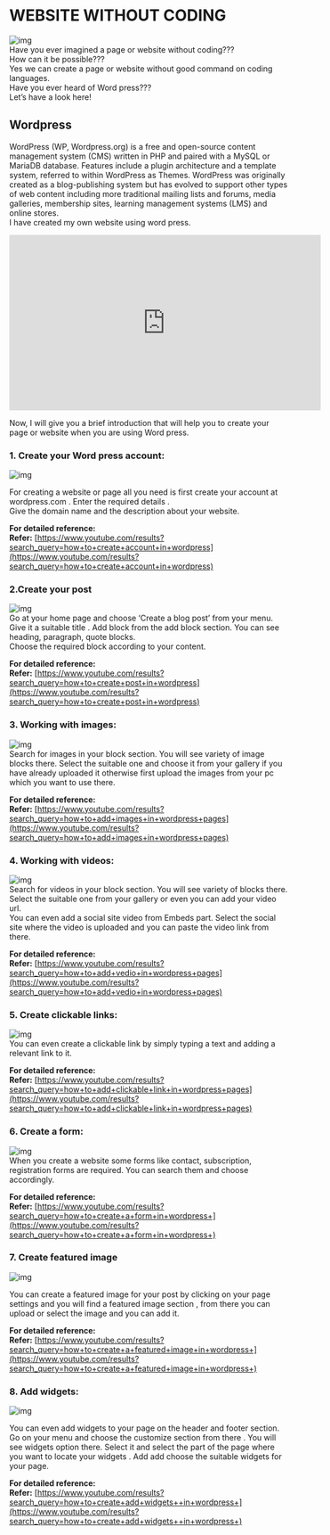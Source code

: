 # WEBSITE WITHOUT CODING
![img](https://github.com/lakebrains-technologies/Blogs/blob/master/website_without_coding/images/wordpresspreview.png?raw=true)<br>
Have you ever imagined a page or website without coding???<br>
How can it be possible???<br>
Yes we can create a page or website without good command on coding languages.<br>
Have you ever heard of Word press???<br>
Let’s have a look here!<br>
## Wordpress
WordPress (WP, Wordpress.org) is a free and open-source content management system (CMS) written in PHP and paired with a MySQL or MariaDB database. Features include a plugin architecture and a template system, referred to within WordPress as Themes. WordPress was originally created as a blog-publishing system but has evolved to support other types of web content including more traditional mailing lists and forums, media galleries, membership sites, learning management systems (LMS) and online stores.<br>
I have created my own website using word press.<br>
<iframe width="560" height="315" src="https://www.youtube.com/embed/FgQvd6tOqnk" frameborder="0" allow="accelerometer; autoplay; clipboard-write; encrypted-media; gyroscope; picture-in-picture" allowfullscreen></iframe>

Now, I will give you a brief introduction that will help you to create your page or website when you are using Word press.<br>
### 1. Create your Word press account: 

![img](https://github.com/lakebrains-technologies/Blogs/blob/master/website_without_coding/images/createwpaccount.png?raw=true) <br>

For creating a website or page all you need is first create your account at wordpress.com . Enter the required details .<br>
Give the domain name and the description about your website. <br>
 
**For detailed reference:** <br>
**Refer:** [https://www.youtube.com/results?search_query=how+to+create+account+in+wordpress](https://www.youtube.com/results?search_query=how+to+create+account+in+wordpress)<br>

### 2.Create your post

![img](https://github.com/lakebrains-technologies/Blogs/blob/master/website_without_coding/images/createwppost.png?raw=true) <br> 
Go at your home page and choose ‘Create a blog post’ from your menu.<br>
Give it a suitable title .
Add block from the add block section. You can see heading, paragraph, quote blocks. <br> Choose the required block according to your content.<br> 

**For detailed reference:**<br>
**Refer:** [https://www.youtube.com/results?search_query=how+to+create+post+in+wordpress](https://www.youtube.com/results?search_query=how+to+create+post+in+wordpress)<br> 

### 3. Working with images:

![img](https://github.com/lakebrains-technologies/Blogs/blob/master/website_without_coding/images/wpimages.png?raw=true) <br>
Search for images in your block section. You will see variety of image blocks there. Select the suitable one and choose it from your gallery if you have already uploaded it otherwise first upload the images from your pc which you want to use there.<br>

**For detailed reference:**<br>
**Refer:** [https://www.youtube.com/results?search_query=how+to+add+images+in+wordpress+pages](https://www.youtube.com/results?search_query=how+to+add+images+in+wordpress+pages)<br>

### 4. Working with videos:

![img](https://github.com/lakebrains-technologies/Blogs/blob/master/website_without_coding/images/wpvedios.png?raw=true)<br>
Search for videos in your block section. You will see variety of blocks there. Select the suitable one from your gallery or even you can add your video url.<br>
You can even add a social site video from Embeds part. Select the social site where the video is uploaded and you can paste the video link from there.<br>

**For detailed reference:**<br>
**Refer:** [https://www.youtube.com/results?search_query=how+to+add+vedio+in+wordpress+pages](https://www.youtube.com/results?search_query=how+to+add+vedio+in+wordpress+pages)

### 5. Create clickable links:

![img](https://github.com/lakebrains-technologies/Blogs/blob/master/website_without_coding/images/wplinks.png?raw=true)<br>
You can even create a clickable link by simply typing a text and adding a relevant link to it.<br>

**For detailed reference:** <br>
**Refer:** [https://www.youtube.com/results?search_query=how+to+add+clickable+link+in+wordpress+pages](https://www.youtube.com/results?search_query=how+to+add+clickable+link+in+wordpress+pages)<br>

### 6. Create a form:

![img](https://github.com/lakebrains-technologies/Blogs/blob/master/website_without_coding/images/wp%20forms.png?raw=true)<br>
When you create a website some forms like contact, subscription, registration forms are required. You can search them and choose accordingly.<br>

**For detailed reference:**<br>
**Refer:** [https://www.youtube.com/results?search_query=how+to+create+a+form+in+wordpress+](https://www.youtube.com/results?search_query=how+to+create+a+form+in+wordpress+)<br>

### 7. Create featured image
![img](https://github.com/lakebrains-technologies/Blogs/blob/master/website_without_coding/images/wp%20featurred%20images.png?raw=true)<br>

You can create a featured image for your post by clicking on your page settings and you will find a featured image section , from there you can upload or select the image and you can add it.<br>

**For detailed reference:**<br>
**Refer:** [https://www.youtube.com/results?search_query=how+to+create+a+featured+image+in+wordpress+](https://www.youtube.com/results?search_query=how+to+create+a+featured+image+in+wordpress+)<br>

### 8. Add widgets:
![img](https://github.com/lakebrains-technologies/Blogs/blob/master/website_without_coding/images/wp%20widgets.png?raw=true)<br>

You can even add widgets to your page on the header and footer section. Go on your menu and choose the customize section from there . You will see widgets option there. Select it and select the part of the page where you want to locate your widgets . Add add choose the suitable widgets for your page.<br>

**For detailed reference:**<br>
**Refer:** [https://www.youtube.com/results?search_query=how+to+create+add+widgets++in+wordpress+](https://www.youtube.com/results?search_query=how+to+create+add+widgets++in+wordpress+)<br>